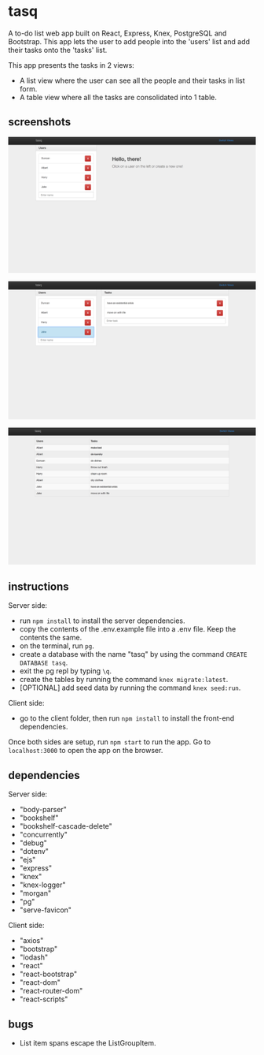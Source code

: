 # tasq
A to-do list web app built on React, Express, Knex, PostgreSQL and Bootstrap. This app lets the user to add people into the 'users' list and add their tasks onto the 'tasks' list.

This app presents the tasks in 2 views:
- A list view where the user can see all the people and their tasks in list form.
- A table view where all the tasks are consolidated into 1 table.

## screenshots
![Screenshot of the homepage](https://github.com/yowiputra/tasq/blob/master/screenshots/homepage.png)

![Screenshot of the user tasks](https://github.com/yowiputra/tasq/blob/master/screenshots/usertasks.png)

![Screenshot of the table view](https://github.com/yowiputra/tasq/blob/master/screenshots/tableview.png)

## instructions
Server side:
- run  `npm install` to install the server dependencies.
- copy the contents of the .env.example file into a .env file. Keep the contents the same.
- on the terminal, run `pg`.
- create a database with the name "tasq" by using the command `CREATE DATABASE tasq`.
- exit the pg repl by typing `\q`.
- create the tables by running the command `knex migrate:latest`.
- [OPTIONAL] add seed data by running the command `knex seed:run`.

Client side:
- go to the client folder, then run `npm install` to install the front-end dependencies.

Once both sides are setup, run `npm start` to run the app. Go to `localhost:3000` to open the app on the browser.

## dependencies
Server side:
- "body-parser"
- "bookshelf"
- "bookshelf-cascade-delete"
- "concurrently"
- "debug"
- "dotenv"
- "ejs"
- "express"
- "knex"
- "knex-logger"
- "morgan"
- "pg"
- "serve-favicon"

Client side:
- "axios"
- "bootstrap"
- "lodash"
- "react"
- "react-bootstrap"
- "react-dom"
- "react-router-dom"
- "react-scripts"

## bugs
- List item spans escape the ListGroupItem.
